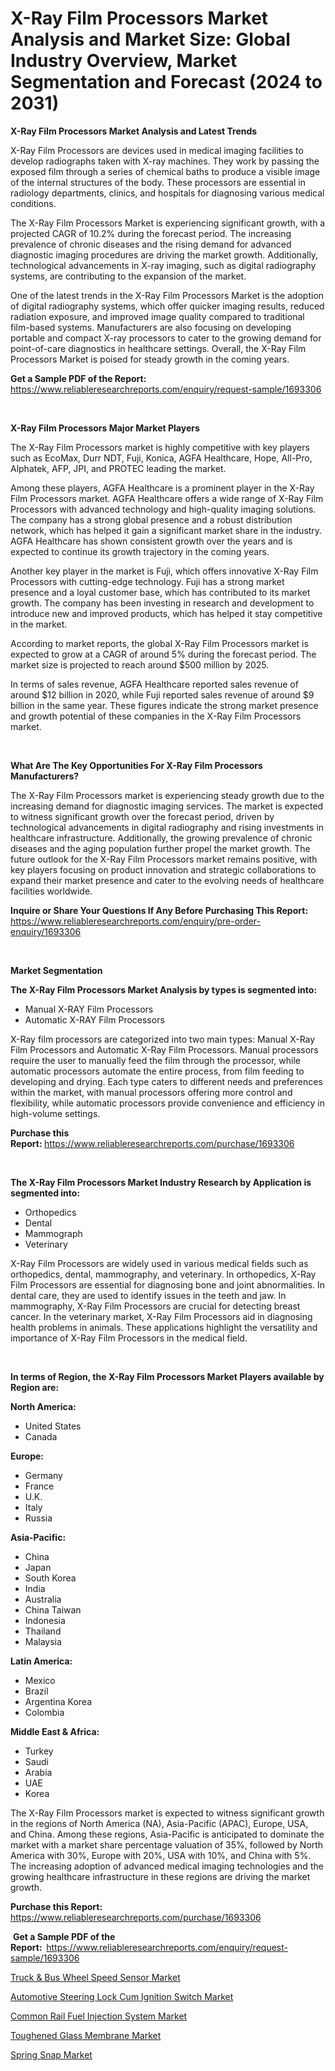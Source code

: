 <p><h1>X-Ray Film Processors Market Analysis and Market Size: Global Industry Overview, Market Segmentation and Forecast (2024 to 2031)</h1></p><p><strong>X-Ray Film Processors Market Analysis and Latest Trends</strong></p>
<p><p>X-Ray Film Processors are devices used in medical imaging facilities to develop radiographs taken with X-ray machines. They work by passing the exposed film through a series of chemical baths to produce a visible image of the internal structures of the body. These processors are essential in radiology departments, clinics, and hospitals for diagnosing various medical conditions.</p><p>The X-Ray Film Processors Market is experiencing significant growth, with a projected CAGR of 10.2% during the forecast period. The increasing prevalence of chronic diseases and the rising demand for advanced diagnostic imaging procedures are driving the market growth. Additionally, technological advancements in X-ray imaging, such as digital radiography systems, are contributing to the expansion of the market.</p><p>One of the latest trends in the X-Ray Film Processors Market is the adoption of digital radiography systems, which offer quicker imaging results, reduced radiation exposure, and improved image quality compared to traditional film-based systems. Manufacturers are also focusing on developing portable and compact X-ray processors to cater to the growing demand for point-of-care diagnostics in healthcare settings. Overall, the X-Ray Film Processors Market is poised for steady growth in the coming years.</p></p>
<p><strong>Get a Sample PDF of the Report:&nbsp;</strong> <a href="https://www.reliableresearchreports.com/enquiry/request-sample/1693306">https://www.reliableresearchreports.com/enquiry/request-sample/1693306</a></p>
<p>&nbsp;</p>
<p><strong>X-Ray Film Processors Major Market Players</strong></p>
<p><p>The X-Ray Film Processors market is highly competitive with key players such as EcoMax, Durr NDT, Fuji, Konica, AGFA Healthcare, Hope, All-Pro, Alphatek, AFP, JPI, and PROTEC leading the market. </p><p>Among these players, AGFA Healthcare is a prominent player in the X-Ray Film Processors market. AGFA Healthcare offers a wide range of X-Ray Film Processors with advanced technology and high-quality imaging solutions. The company has a strong global presence and a robust distribution network, which has helped it gain a significant market share in the industry. AGFA Healthcare has shown consistent growth over the years and is expected to continue its growth trajectory in the coming years.</p><p>Another key player in the market is Fuji, which offers innovative X-Ray Film Processors with cutting-edge technology. Fuji has a strong market presence and a loyal customer base, which has contributed to its market growth. The company has been investing in research and development to introduce new and improved products, which has helped it stay competitive in the market.</p><p>According to market reports, the global X-Ray Film Processors market is expected to grow at a CAGR of around 5% during the forecast period. The market size is projected to reach around $500 million by 2025. </p><p>In terms of sales revenue, AGFA Healthcare reported sales revenue of around $12 billion in 2020, while Fuji reported sales revenue of around $9 billion in the same year. These figures indicate the strong market presence and growth potential of these companies in the X-Ray Film Processors market.</p></p>
<p>&nbsp;</p>
<p><strong>What Are The Key Opportunities For X-Ray Film Processors Manufacturers?</strong></p>
<p><p>The X-Ray Film Processors market is experiencing steady growth due to the increasing demand for diagnostic imaging services. The market is expected to witness significant growth over the forecast period, driven by technological advancements in digital radiography and rising investments in healthcare infrastructure. Additionally, the growing prevalence of chronic diseases and the aging population further propel the market growth. The future outlook for the X-Ray Film Processors market remains positive, with key players focusing on product innovation and strategic collaborations to expand their market presence and cater to the evolving needs of healthcare facilities worldwide.</p></p>
<p><strong>Inquire or Share Your Questions If Any Before Purchasing This Report:</strong> <a href="https://www.reliableresearchreports.com/enquiry/pre-order-enquiry/1693306">https://www.reliableresearchreports.com/enquiry/pre-order-enquiry/1693306</a></p>
<p>&nbsp;</p>
<p><strong>Market Segmentation</strong></p>
<p><strong>The X-Ray Film Processors Market Analysis by types is segmented into:</strong></p>
<p><ul><li>Manual X-RAY Film Processors</li><li>Automatic X-RAY Film Processors</li></ul></p>
<p><p>X-Ray film processors are categorized into two main types: Manual X-Ray Film Processors and Automatic X-Ray Film Processors. Manual processors require the user to manually feed the film through the processor, while automatic processors automate the entire process, from film feeding to developing and drying. Each type caters to different needs and preferences within the market, with manual processors offering more control and flexibility, while automatic processors provide convenience and efficiency in high-volume settings.</p></p>
<p><strong>Purchase this Report:&nbsp;</strong><a href="https://www.reliableresearchreports.com/purchase/1693306">https://www.reliableresearchreports.com/purchase/1693306</a></p>
<p>&nbsp;</p>
<p><strong>The X-Ray Film Processors Market Industry Research by Application is segmented into:</strong></p>
<p><ul><li>Orthopedics</li><li>Dental</li><li>Mammograph</li><li>Veterinary</li></ul></p>
<p><p>X-Ray Film Processors are widely used in various medical fields such as orthopedics, dental, mammography, and veterinary. In orthopedics, X-Ray Film Processors are essential for diagnosing bone and joint abnormalities. In dental care, they are used to identify issues in the teeth and jaw. In mammography, X-Ray Film Processors are crucial for detecting breast cancer. In the veterinary market, X-Ray Film Processors aid in diagnosing health problems in animals. These applications highlight the versatility and importance of X-Ray Film Processors in the medical field.</p></p>
<p>&nbsp;</p>
<p><strong>In terms of Region, the X-Ray Film Processors Market Players available by Region are:</strong></p>
<p>
    <p> <strong> North America: </strong>
        <ul>
            <li>United States</li>
            <li>Canada</li>
        </ul>
        </p> 
    <p> <strong> Europe: </strong>
        <ul>
            <li>Germany</li>
            <li>France</li>
            <li>U.K.</li>
            <li>Italy</li>
            <li>Russia</li>
        </ul>
        </p> 
    <p> <strong> Asia-Pacific: </strong>
        <ul>
            <li>China</li>
            <li>Japan</li>
            <li>South Korea</li>
            <li>India</li>
            <li>Australia</li>
            <li>China Taiwan</li>
            <li>Indonesia</li>
            <li>Thailand</li>
            <li>Malaysia</li>
        </ul>
        </p> 
    <p> <strong> Latin America: </strong>
        <ul>
            <li>Mexico</li>
            <li>Brazil</li>
            <li>Argentina Korea</li>
            <li>Colombia</li>
        </ul>
        </p> 
    <p> <strong> Middle East & Africa: </strong>
        <ul>
            <li>Turkey</li>
            <li>Saudi</li>
            <li>Arabia</li>
            <li>UAE</li>
            <li>Korea</li>
        </ul>
    </p>
    </p>
<p><p>The X-Ray Film Processors market is expected to witness significant growth in the regions of North America (NA), Asia-Pacific (APAC), Europe, USA, and China. Among these regions, Asia-Pacific is anticipated to dominate the market with a market share percentage valuation of 35%, followed by North America with 30%, Europe with 20%, USA with 10%, and China with 5%. The increasing adoption of advanced medical imaging technologies and the growing healthcare infrastructure in these regions are driving the market growth.</p></p>
<p><strong>Purchase this Report: </strong><a href="https://www.reliableresearchreports.com/purchase/1693306">https://www.reliableresearchreports.com/purchase/1693306</a></p>
<p>&nbsp;<strong>Get a Sample PDF of the Report:&nbsp;&nbsp;</strong><a href="https://www.reliableresearchreports.com/enquiry/request-sample/1693306">https://www.reliableresearchreports.com/enquiry/request-sample/1693306</a></p>
<p><strong></strong></p>
<p><p><a href="https://github.com/Sarissaschmalingtr6fz2739/Market-Research-Report-List-1/blob/main/truck-bus-wheel-speed-sensor-market.md">Truck & Bus Wheel Speed Sensor Market</a></p><p><a href="https://github.com/WillieWoodard/Market-Research-Report-List-3/blob/main/automotive-steering-lock-cum-ignition-switch-market.md">Automotive Steering Lock Cum Ignition Switch Market</a></p><p><a href="https://github.com/jodemen/Market-Research-Report-List-1/blob/main/common-rail-fuel-injection-system-market.md">Common Rail Fuel Injection System Market</a></p><p><a href="https://issuu.com/reportprime-2/docs/toughened-glass-membrane-market-size-2030.pptx">Toughened Glass Membrane Market</a></p><p><a href="https://issuu.com/reportprime-2/docs/spring-snap-market-size-2030.pptx">Spring Snap Market</a></p></p>
